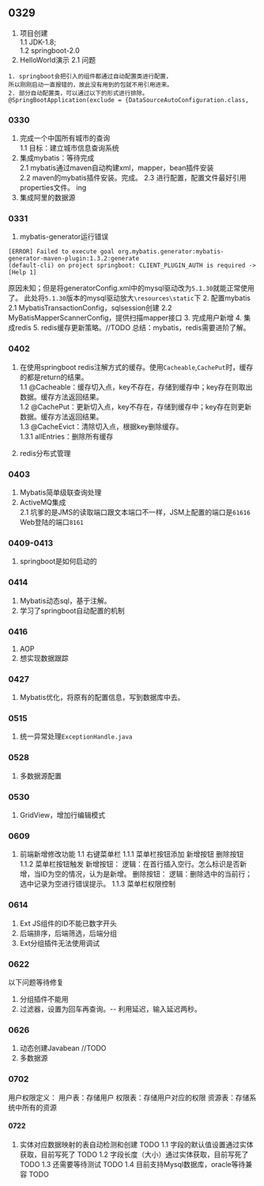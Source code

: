 ## 0329
1. 项目创建 <br>
1.1 JDK-1.8; <br>
1.2 springboot-2.0 <br>
2. HelloWorld演示
2.1 问题
```$xslt
1. springboot会把引入的组件都通过自动配置类进行配置，
所以刚刚启动一直报错的，故此没有用到的包就不用引用进来。
2. 部分自动配置类，可以通过以下的形式进行排除。
@SpringBootApplication(exclude = {DataSourceAutoConfiguration.class,
```

### 0330
1. 完成一个中国所有城市的查询 <br>
1.1 目标：建立城市信息查询系统 <br>
2. 集成mybatis：等待完成 <br> 
2.1 mybatis通过maven自动构建xml，mapper，bean插件安装 <br>
2.2 maven的mybatis插件安装。完成。
2.3 进行配置，配置文件最好引用properties文件。 ing
3. 集成阿里的数据源

### 0331
1. mybatis-generator运行错误
```
[ERROR] Failed to execute goal org.mybatis.generator:mybatis-generator-maven-plugin:1.3.2:generate 
(default-cli) on project springboot: CLIENT_PLUGIN_AUTH is required -> [Help 1]
```
原因未知；但是将generatorConfig.xml中的mysql驱动改为`5.1.30`就能正常使用了。
此处将`5.1.30`版本的mysql驱动放大`\resources\static`下
2. 配置mybatis
2.1 MybatisTransactionConfig，sqlsession创建
2.2 MyBatisMapperScannerConfig，提供扫描mapper接口
3. 完成用户新增
4. 集成redis
5. redis缓存更新策略。//TODO
总结：mybatis，redis需要进阶了解。


### 0402
1. 在使用springboot redis注解方式的缓存。使用`Cacheable`,`CachePut`时，缓存的都是return的结果。 <br>
1.1 @Cacheable：缓存切入点，key不存在，存储到缓存中；key存在则取出数据。缓存方法返回结果。<br> 
1.2 @CachePut：更新切入点，key不存在，存储到缓存中；key存在则更新数据。缓存方法返回结果。<br> 
1.3 @CacheEvict：清除切入点，根据key删除缓存。<br> 
1.3.1 allEntries：删除所有缓存 <br> 

2. redis分布式管理

### 0403
1. Mybatis简单级联查询处理
2. ActiveMQ集成 <br>
2.1 坑爹的是JMS的读取端口跟文本端口不一样，JSM上配置的端口是`61616` Web登陆的端口`8161` <br>

### 0409-0413
1. springboot是如何启动的

### 0414
1. Mybatis动态sql，基于注解。
2. 学习了springboot自动配置的机制

### 0416
1. AOP
2. 想实现数据跟踪

### 0427
1. Mybatis优化，将原有的配置信息，写到数据库中去。

### 0515
1. 统一异常处理`ExceptionHandle.java`

### 0528
1. 多数据源配置

### 0530
1. GridView，增加行编辑模式


### 0609
1. 前端新增修改功能
    1.1 右键菜单栏
        1.1.1 菜单栏按钮添加
            新增按钮
            删除按钮
        1.1.2 菜单栏按钮触发
            新增按钮：
                逻辑：在首行插入空行。怎么标识是否新增，当ID为空的情况，认为是新增。
            删除按钮：
                逻辑：删除选中的当前行；选中记录为空进行错误提示。
        1.1.3 菜单栏权限控制

### 0614
1. Ext JS组件的ID不能已数字开头
2. 后端排序，后端筛选，后端分组
3. Ext分组插件无法使用调试

### 0622
以下问题等待修复
1. 分组插件不能用
2. 过滤器，设置为回车再查询。-- 利用延迟，输入延迟两秒。

### 0626
1. 动态创建Javabean //TODO
2. 多数据源

### 0702
用户权限定义：
    用户表：存储用户
    权限表：存储用户对应的权限
    资源表：存储系统中所有的资源

#### 0722
1. 实体对应数据映射的表自动检测和创建 TODO
1.1 字段的默认值设置通过实体获取，目前写死了 TODO
1.2 字段长度（大小）通过实体获取，目前写死了 TODO
1.3 还需要等待测试 TODO
1.4 目前支持Mysql数据库，oracle等待兼容 TODO